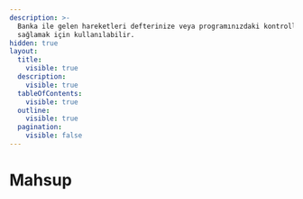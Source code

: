 ```yaml
---
description: >-
  Banka ile gelen hareketleri defterinize veya programınızdaki kontrolleri
  sağlamak için kullanılabilir.
hidden: true
layout:
  title:
    visible: true
  description:
    visible: true
  tableOfContents:
    visible: true
  outline:
    visible: true
  pagination:
    visible: false
---
```


# Mahsup

